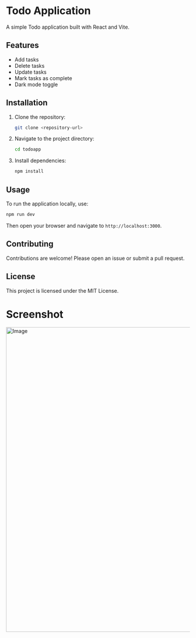 # Todo Application

A simple Todo application built with React and Vite.

## Features
- Add tasks
- Delete tasks
- Update tasks
- Mark tasks as complete
- Dark mode toggle

## Installation
1. Clone the repository:
   ```bash
   git clone <repository-url>
   ```
2. Navigate to the project directory:
   ```bash
   cd todoapp
   ```
3. Install dependencies:
   ```bash
   npm install
   ```

## Usage
To run the application locally, use:
```bash
npm run dev
```
Then open your browser and navigate to `http://localhost:3000`.

## Contributing
Contributions are welcome! Please open an issue or submit a pull request.

## License
This project is licensed under the MIT License.

# Screenshot
<img width="858" height="833" alt="Image" src="https://github.com/user-attachments/assets/e6289480-7cb7-4250-ae13-0577a11fc74d" />
